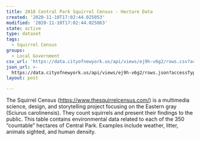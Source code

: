 ```yaml
---
title: 2018 Central Park Squirrel Census - Hectare Data
created: '2020-11-10T17:02:44.025053'
modified: '2020-11-10T17:02:44.025063'
state: active
type: dataset
tags:
  - Squirrel Census
groups:
  - Local Government
csv_url: 'https://data.cityofnewyork.us/api/views/ej9h-v6g2/rows.csv?accessType=DOWNLOAD'
json_url: >-
  https://data.cityofnewyork.us/api/views/ej9h-v6g2/rows.json?accessType=DOWNLOAD
layout: post

---
```

The Squirrel Census (https://www.thesquirrelcensus.com/) is a multimedia science, design, and storytelling project focusing on the Eastern gray (Sciurus carolinensis). They count squirrels and present their findings to the public. This table contains environmental data related to each of the 350 “countable” hectares of Central Park. Examples include weather, litter, animals sighted, and human density.
